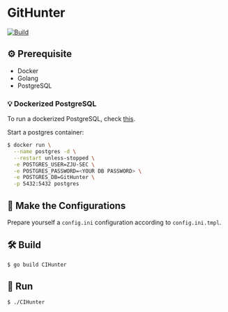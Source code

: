 # GitHunter

[![Build](https://github.com/ZJU-SEC/GitHunter/actions/workflows/build.yml/badge.svg)](https://github.com/ZJU-SEC/GitHunter/actions/workflows/build.yml)

## :gear: Prerequisite

- Docker
- Golang
- PostgreSQL


### :bulb: Dockerized PostgreSQL

To run a dockerized PostgreSQL, check [this](https://hub.docker.com/_/postgres).

Start a postgres container:

```bash
$ docker run \
  --name postgres -d \
  --restart unless-stopped \
  -e POSTGRES_USER=ZJU-SEC \
  -e POSTGRES_PASSWORD=<YOUR DB PASSWORD> \
  -e POSTGRES_DB=GitHunter \
  -p 5432:5432 postgres
```

## :page_facing_up: Make the Configurations

Prepare yourself a `config.ini` configuration according to `config.ini.tmpl`.

## :hammer_and_wrench: Build

```bash
$ go build CIHunter
```

## :rocket: Run

```bash
$ ./CIHunter
```
